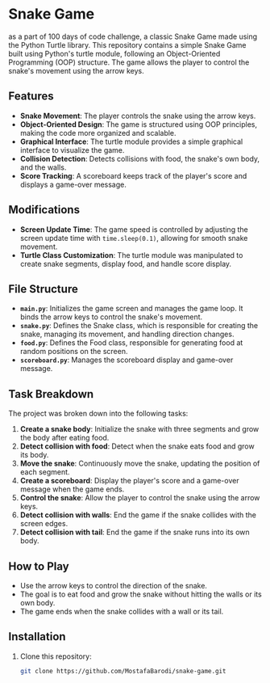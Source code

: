 # Snake Game
as a part of 100 days of code challenge,
a classic Snake Game made using the Python Turtle library. This repository contains a simple Snake Game built using Python's turtle module, following an Object-Oriented Programming (OOP) structure. The game allows the player to control the snake's movement using the arrow keys.

## Features
- **Snake Movement**: The player controls the snake using the arrow keys.
- **Object-Oriented Design**: The game is structured using OOP principles, making the code more organized and scalable.
- **Graphical Interface**: The turtle module provides a simple graphical interface to visualize the game.
- **Collision Detection**: Detects collisions with food, the snake's own body, and the walls.
- **Score Tracking**: A scoreboard keeps track of the player's score and displays a game-over message.

## Modifications
- **Screen Update Time**: The game speed is controlled by adjusting the screen update time with `time.sleep(0.1)`, allowing for smooth snake movement.
- **Turtle Class Customization**: The turtle module was manipulated to create snake segments, display food, and handle score display.

## File Structure
- **`main.py`**: Initializes the game screen and manages the game loop. It binds the arrow keys to control the snake's movement.
- **`snake.py`**: Defines the Snake class, which is responsible for creating the snake, managing its movement, and handling direction changes.
- **`food.py`**: Defines the Food class, responsible for generating food at random positions on the screen.
- **`scoreboard.py`**: Manages the scoreboard display and game-over message.

## Task Breakdown
The project was broken down into the following tasks:
1. **Create a snake body**: Initialize the snake with three segments and grow the body after eating food.
2. **Detect collision with food**: Detect when the snake eats food and grow its body.
3. **Move the snake**: Continuously move the snake, updating the position of each segment.
4. **Create a scoreboard**: Display the player's score and a game-over message when the game ends.
5. **Control the snake**: Allow the player to control the snake using the arrow keys.
6. **Detect collision with walls**: End the game if the snake collides with the screen edges.
7. **Detect collision with tail**: End the game if the snake runs into its own body.

## How to Play
- Use the arrow keys to control the direction of the snake.
- The goal is to eat food and grow the snake without hitting the walls or its own body.
- The game ends when the snake collides with a wall or its tail.

## Installation
1. Clone this repository:
   ```bash
   git clone https://github.com/MostafaBarodi/snake-game.git
